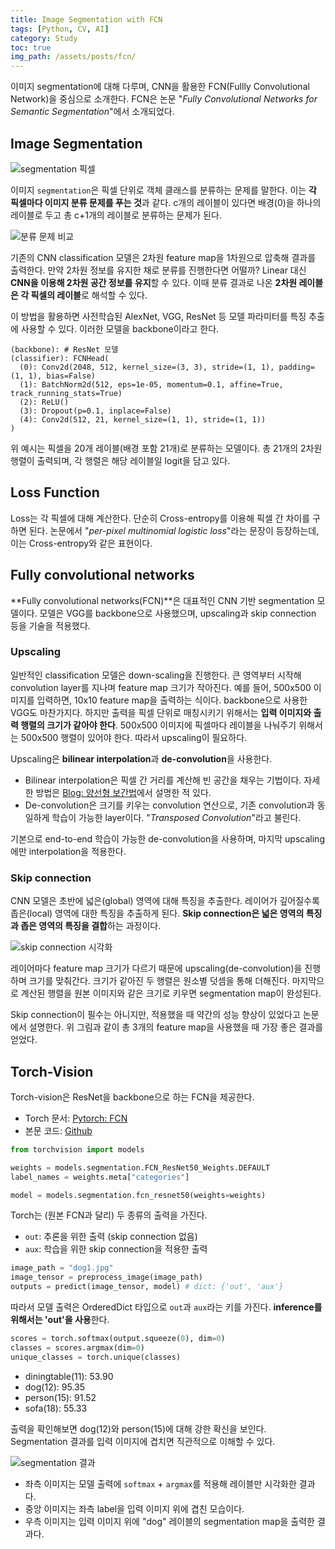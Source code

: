 ```yaml
---
title: Image Segmentation with FCN
tags: [Python, CV, AI]
category: Study
toc: true 
img_path: /assets/posts/fcn/
---
```


이미지 segmentation에 대해 다루며, CNN을 활용한 FCN(Fullly Convolutional Network)을 중심으로 소개한다. FCN은 논문 "_Fully Convolutional Networks for Semantic Segmentation_"에서 소개되었다.

## Image Segmentation

![segmentation 픽셀](segmentation.png)

이미지 `segmentation`은 픽셀 단위로 객체 클래스를 분류하는 문제를 말한다. 이는 **각 픽셀마다 이미지 분류 문제를 푸는 것**과 같다. c개의 레이블이 있다면 배경(0)을 하나의 레이블로 두고 총 c+1개의 레이블로 분류하는 문제가 된다.

![분류 문제 비교](classification-compare.png)

기존의 CNN classification 모델은 2차원 feature map을 1차원으로 압축해 결과를 출력한다. 만약 2차원 정보를 유지한 채로 분류를 진행한다면 어떨까? Linear 대신 **CNN을 이용해 2차원 공간 정보를 유지**할 수 있다. 이때 분류 결과로 나온 **2차원 레이블은 각 픽셀의 레이블**로 해석할 수 있다.

이 방법을 활용하면 사전학습된 AlexNet, VGG, ResNet 등 모델 파라미터를 특징 추출에 사용할 수 있다. 이러한 모델을 backbone이라고 한다.

```text
(backbone): # ResNet 모델
(classifier): FCNHead(
  (0): Conv2d(2048, 512, kernel_size=(3, 3), stride=(1, 1), padding=(1, 1), bias=False)
  (1): BatchNorm2d(512, eps=1e-05, momentum=0.1, affine=True, track_running_stats=True)
  (2): ReLU()
  (3): Dropout(p=0.1, inplace=False)
  (4): Conv2d(512, 21, kernel_size=(1, 1), stride=(1, 1))
)
```

위 예시는 픽셀을 20개 레이블(배경 포함 21개)로 분류하는 모델이다. 총 21개의 2차원 행렬이 출력되며, 각 행렬은 해당 레이블일 logit을 담고 있다.

## Loss Function

Loss는 각 픽셀에 대해 계산한다. 단순히 Cross-entropy를 이용해 픽셀 간 차이를 구하면 된다. 논문에서 "_per-pixel multinomial logistic loss_"라는 문장이 등장하는데, 이는 Cross-entropy와 같은 표현이다.

## Fully convolutional networks

**Fully convolutional networks(FCN)**은 대표적인 CNN 기반 segmentation 모델이다. 모델은 VGG를 backbone으로 사용했으며, upscaling과 skip connection 등을 기술을 적용했다.

### Upscaling

일반적인 classification 모델은 down-scaling을 진행한다. 큰 영역부터 시작해 convolution layer를 지나며 feature map 크기가 작아진다. 예를 들어, 500x500 이미지를 입력하면, 10x10 feature map을 출력하는 식이다. backbone으로 사용한 VGG도 마찬가지다. 하지만 출력을 픽셀 단위로 매칭시키기 위해서는 **입력 이미지와 출력 행렬의 크기가 같아야 한다**. 500x500 이미지에 픽셀마다 레이블을 나눠주기 위해서는 500x500 행렬이 있어야 한다. 따라서 upscaling이 필요하다.

Upscaling은 **bilinear interpolation**과 **de-convolution**을 사용한다.

- Bilinear interpolation은 픽셀 간 거리를 계산해 빈 공간을 채우는 기법이다. 자세한 방법은 [Blog: 양선형 보간법](https://denev6.github.io/computer-vision/2025/01/03/transformation.html#%EC%96%91%EC%84%A0%ED%98%95-%EB%B3%B4%EA%B0%84%EB%B2%95)에서 설명한 적 있다.
- De-convolution은 크기를 키우는 convolution 연산으로, 기존 convolution과 동일하게 학습이 가능한 layer이다. "_Transposed Convolution_"라고 불린다.

기본으로 end-to-end 학습이 가능한 de-convolution을 사용하며, 마지막 upscaling에만 interpolation을 적용한다.

### Skip connection

CNN 모델은 초반에 넓은(global) 영역에 대해 특징을 추출한다. 레이어가 깊어질수록 좁은(local) 영역에 대한 특징을 추출하게 된다. **Skip connection은 넓은 영역의 특징과 좁은 영역의 특징을 결합**하는 과정이다.

![skip connection 시각화](overview.png)

레이어마다 feature map 크기가 다르기 때문에 upscaling(de-convolution)을 진행하며 크기를 맞춰간다. 크기가 같아진 두 행렬은 원소별 덧셈을 통해 더해진다. 마지막으로 계산된 행렬을 원본 이미지와 같은 크기로 키우면 segmentation map이 완성된다.

Skip connection이 필수는 아니지만, 적용했을 때 약간의 성능 향상이 있었다고 논문에서 설명한다. 위 그림과 같이 총 3개의 feature map을 사용했을 때 가장 좋은 결과를 얻었다.

## Torch-Vision

Torch-vision은 ResNet을 backbone으로 하는 FCN을 제공한다.

- Torch 문서: [Pytorch: FCN](https://pytorch.org/vision/main/models/fcn.html)
- 본문 코드: [Github](https://github.com/denev6/deep-learning-codes/blob/main/models/fcn.ipynb)

```python
from torchvision import models

weights = models.segmentation.FCN_ResNet50_Weights.DEFAULT
label_names = weights.meta["categories"]

model = models.segmentation.fcn_resnet50(weights=weights)
```

Torch는 (원본 FCN과 달리) 두 종류의 출력을 가진다.

- `out`: 추론을 위한 출력 (skip connection 없음)
- `aux`: 학습을 위한 skip connection을 적용한 출력

```python
image_path = "dog1.jpg"
image_tensor = preprocess_image(image_path)
outputs = predict(image_tensor, model) # dict: {'out', 'aux'}
```

따라서 모델 출력은 OrderedDict 타입으로 `out`과 `aux`라는 키를 가진다. **inference를 위해서는 'out'을 사용**한다.

```python
scores = torch.softmax(output.squeeze(0), dim=0)
classes = scores.argmax(dim=0)
unique_classes = torch.unique(classes)
```

- diningtable(11): 53.90
- dog(12): 95.35
- person(15): 91.52
- sofa(18): 55.33

출력을 확인해보면 dog(12)와 person(15)에 대해 강한 확신을 보인다. Segmentation 결과를 입력 이미지에 겹치면 직관적으로 이해할 수 있다.

![segmentation 결과](segmentation-result.png)

- 좌측 이미지는 모델 출력에 `softmax` + `argmax`를 적용해 레이블만 시각화한 결과다.
- 중앙 이미지는 좌측 label을 입력 이미지 위에 겹친 모습이다.
- 우측 이미지는 입력 이미지 위에 "dog" 레이블의 segmentation map을 출력한 결과다.
